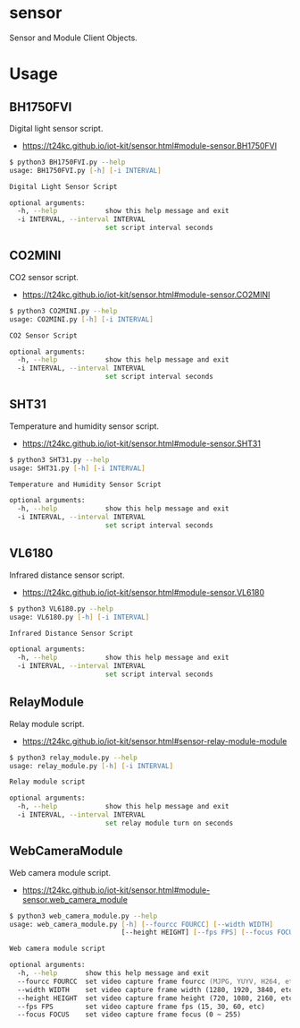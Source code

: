 # sensor
Sensor and Module Client Objects.

# Usage
## BH1750FVI
Digital light sensor script.
- https://t24kc.github.io/iot-kit/sensor.html#module-sensor.BH1750FVI
```zsh
$ python3 BH1750FVI.py --help
usage: BH1750FVI.py [-h] [-i INTERVAL]

Digital Light Sensor Script

optional arguments:
  -h, --help            show this help message and exit
  -i INTERVAL, --interval INTERVAL
                        set script interval seconds
```

## CO2MINI
CO2 sensor script.
- https://t24kc.github.io/iot-kit/sensor.html#module-sensor.CO2MINI
```zsh
$ python3 CO2MINI.py --help
usage: CO2MINI.py [-h] [-i INTERVAL]

CO2 Sensor Script

optional arguments:
  -h, --help            show this help message and exit
  -i INTERVAL, --interval INTERVAL
                        set script interval seconds
```

## SHT31
Temperature and humidity sensor script.
- https://t24kc.github.io/iot-kit/sensor.html#module-sensor.SHT31
```zsh
$ python3 SHT31.py --help
usage: SHT31.py [-h] [-i INTERVAL]

Temperature and Humidity Sensor Script

optional arguments:
  -h, --help            show this help message and exit
  -i INTERVAL, --interval INTERVAL
                        set script interval seconds
```

## VL6180
Infrared distance sensor script.
- https://t24kc.github.io/iot-kit/sensor.html#module-sensor.VL6180
```zsh
$ python3 VL6180.py --help
usage: VL6180.py [-h] [-i INTERVAL]

Infrared Distance Sensor Script

optional arguments:
  -h, --help            show this help message and exit
  -i INTERVAL, --interval INTERVAL
                        set script interval seconds
```

## RelayModule
Relay module script.
- https://t24kc.github.io/iot-kit/sensor.html#sensor-relay-module-module
```zsh
$ python3 relay_module.py --help
usage: relay_module.py [-h] [-i INTERVAL]

Relay module script

optional arguments:
  -h, --help            show this help message and exit
  -i INTERVAL, --interval INTERVAL
                        set relay module turn on seconds
```

## WebCameraModule
Web camera module script.
- https://t24kc.github.io/iot-kit/sensor.html#module-sensor.web_camera_module
```zsh
$ python3 web_camera_module.py --help
usage: web_camera_module.py [-h] [--fourcc FOURCC] [--width WIDTH]
                            [--height HEIGHT] [--fps FPS] [--focus FOCUS]

Web camera module script

optional arguments:
  -h, --help       show this help message and exit
  --fourcc FOURCC  set video capture frame fourcc (MJPG, YUYV, H264, etc)
  --width WIDTH    set video capture frame width (1280, 1920, 3840, etc)
  --height HEIGHT  set video capture frame height (720, 1080, 2160, etc)
  --fps FPS        set video capture frame fps (15, 30, 60, etc)
  --focus FOCUS    set video capture frame focus (0 ~ 255)
```
